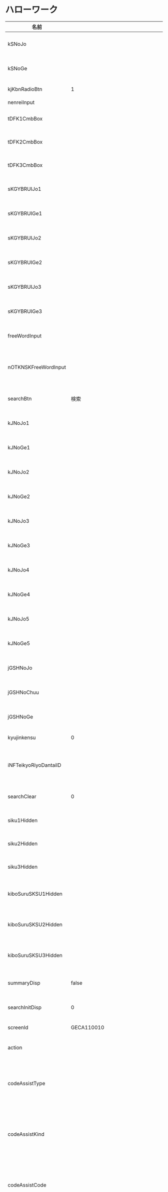 # ハローワーク

| 名前 | 値 | 説明 |
| --- | --- | --- |
| kSNoJo |  | 求職番号上 |
| kSNoGe |  | 求職番号下 |
| kjKbnRadioBtn | 1 | 求人区分 |
| nenreiInput |  | 年齢 |
| tDFK1CmbBox |  | 都道府県1 |
| tDFK2CmbBox |  | 都道府県2 |
| tDFK3CmbBox |  | 都道府県3 |
| sKGYBRUIJo1 |  | 職業分類1上 |
| sKGYBRUIGe1 |  | 職業分類1下 |
| sKGYBRUIJo2 |  | 職業分類2上 |
| sKGYBRUIGe2 |  | 職業分類2下 |
| sKGYBRUIJo3 |  | 職業分類3上 |
| sKGYBRUIGe3 |  | 職業分類3下 |
| freeWordInput |  | フリーワード |
| nOTKNSKFreeWordInput |  | NOT検索フリーワード |
| searchBtn | 検索 | 検索ボタン |
| kJNoJo1 |  | 求人番号1上 |
| kJNoGe1 |  | 求人番号1下 |
| kJNoJo2 |  | 求人番号2上 |
| kJNoGe2 |  | 求人番号2下 |
| kJNoJo3 |  | 求人番号3上 |
| kJNoGe3 |  | 求人番号3下 |
| kJNoJo4 |  | 求人番号4上 |
| kJNoGe4 |  | 求人番号4下 |
| kJNoJo5 |  | 求人番号5上 |
| kJNoGe5 |  | 求人番号5下 |
| jGSHNoJo |  | 事業所番号上 |
| jGSHNoChuu |  | 事業所番号中 |
| jGSHNoGe |  | 事業所番号下 |
| kyujinkensu | 0 | 求人件数 |
| iNFTeikyoRiyoDantaiID |  | 情報提供利用団体ID |
| searchClear | 0 | 検索クリア |
| siku1Hidden |  | 市区町村1 |
| siku2Hidden |  | 市区町村2 |
| siku3Hidden |  | 市区町村3 |
| kiboSuruSKSU1Hidden |  | 希望する職種1 |
| kiboSuruSKSU2Hidden |  | 希望する職種2 |
| kiboSuruSKSU3Hidden |  | 希望する職種3 |
| summaryDisp | false | サマリ表示 |
| searchInitDisp | 0 | 検索初期表示 |
| screenId | GECA110010 | 画面ID |
| action |  | アクション |
| codeAssistType |  | コード一覧入力支援タイプ |
| codeAssistKind |  | コード一覧入力支援カインド |
| codeAssistCode |  | コード一覧入力支援コード |
| codeAssistItemCode |  | コード一覧入力支援アイテムコード |
| codeAssistItemName |  | コード一覧入力支援アイテム名 |
| codeAssistDivide |  | コード一覧入力支援区切り |
| maba_vrbs | infTkRiyoDantaiBtn,searchShosaiBtn,searchBtn,searchNoBtn,searchClearBtn,dispDetailBtn,kyujinhyoBtn | ? |
| preCheckFlg | false | 事前確認フラグ |
